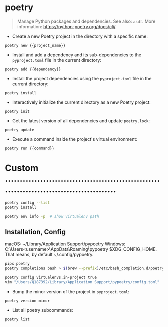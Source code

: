 # poetry

> Manage Python packages and dependencies.
> See also: `asdf`.
> More information: <https://python-poetry.org/docs/cli/>.

- Create a new Poetry project in the directory with a specific name:

`poetry new {{project_name}}`

- Install and add a dependency and its sub-dependencies to the `pyproject.toml` file in the current directory:

`poetry add {{dependency}}`

- Install the project dependencies using the `pyproject.toml` file in the current directory:

`poetry install`

- Interactively initialize the current directory as a new Poetry project:

`poetry init`

- Get the latest version of all dependencies and update `poetry.lock`:

`poetry update`

- Execute a command inside the project's virtual environment:

`poetry run {{command}}`



# Custom ...........................................................................................
```bash
poetry config --list
poetry install

poetry env info -p  # show virtualenv path

```

## Installation, Config
macOS: ~/Library/Application Support/pypoetry
Windows: C:\Users\<username>\AppData\Roaming\pypoetry
$XDG_CONFIG_HOME. That means, by default ~/.config/pypoetry.

```bash
pipx poetry
poetry completions bash > $(brew --prefix)/etc/bash_completion.d/poetry.bash-completion

poetry config virtualenvs.in-project true
vim "/Users/Q187392/Library/Application Support/pypoetry/config.toml"
```
- Bump the minor version of the project in `pyproject.toml`:

`poetry version minor`

- List all poetry subcommands:

`poetry list`

